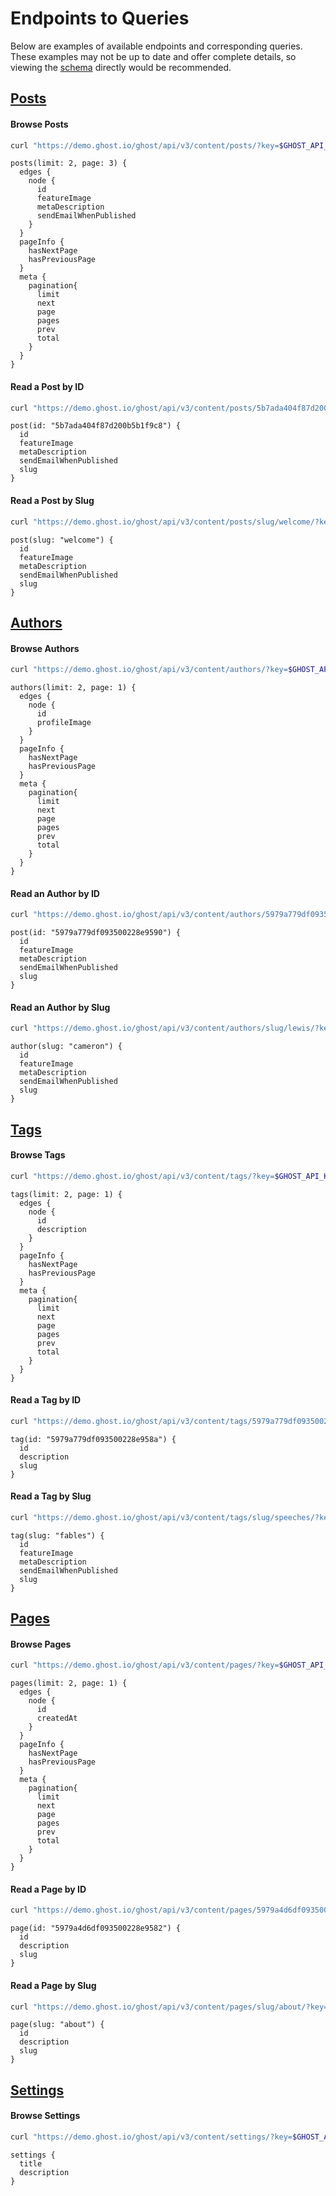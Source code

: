 # Endpoints to Queries

Below are examples of available endpoints and corresponding queries. These examples may not be up to date and offer complete details, so viewing the [schema](https://github.com/foo-software/ghost-graphql/tree/master/packages/ghost-graphql/schema.graphql) directly would be recommended.

## [Posts](https://ghost.org/docs/api/v3/content/#posts)

#### Browse Posts

```bash
curl "https://demo.ghost.io/ghost/api/v3/content/posts/?key=$GHOST_API_KEY" | json_pp
```

```gql
posts(limit: 2, page: 3) {
  edges {
    node {
      id
      featureImage
      metaDescription
      sendEmailWhenPublished
    }
  }
  pageInfo {
    hasNextPage
    hasPreviousPage
  }
  meta {
    pagination{
      limit
      next
      page
      pages
      prev
      total
    }
  }
}
```

#### Read a Post by ID

```bash
curl "https://demo.ghost.io/ghost/api/v3/content/posts/5b7ada404f87d200b5b1f9c8/?key=$GHOST_API_KEY" | json_pp
```

```gql
post(id: "5b7ada404f87d200b5b1f9c8") {
  id
  featureImage
  metaDescription
  sendEmailWhenPublished
  slug
}
```

#### Read a Post by Slug

```bash
curl "https://demo.ghost.io/ghost/api/v3/content/posts/slug/welcome/?key=$GHOST_API_KEY" | json_pp
```

```gql
post(slug: "welcome") {
  id
  featureImage
  metaDescription
  sendEmailWhenPublished
  slug
}
```

## [Authors](https://ghost.org/docs/api/v3/content/#authors)

#### Browse Authors

```bash
curl "https://demo.ghost.io/ghost/api/v3/content/authors/?key=$GHOST_API_KEY" | json_pp
```

```gql
authors(limit: 2, page: 1) {
  edges {
    node {
      id
      profileImage
    }
  }
  pageInfo {
    hasNextPage
    hasPreviousPage
  }
  meta {
    pagination{
      limit
      next
      page
      pages
      prev
      total
    }
  }
}
```

#### Read an Author by ID

```bash
curl "https://demo.ghost.io/ghost/api/v3/content/authors/5979a779df093500228e958e/?key=$GHOST_API_KEY" | json_pp
```

```gql
post(id: "5979a779df093500228e9590") {
  id
  featureImage
  metaDescription
  sendEmailWhenPublished
  slug
}
```

#### Read an Author by Slug

```bash
curl "https://demo.ghost.io/ghost/api/v3/content/authors/slug/lewis/?key=$GHOST_API_KEY" | json_pp
```

```gql
author(slug: "cameron") {
  id
  featureImage
  metaDescription
  sendEmailWhenPublished
  slug
}
```

## [Tags](https://ghost.org/docs/api/v3/content/#tags)

#### Browse Tags

```bash
curl "https://demo.ghost.io/ghost/api/v3/content/tags/?key=$GHOST_API_KEY" | json_pp
```

```gql
tags(limit: 2, page: 1) {
  edges {
    node {
      id
      description
    }
  }
  pageInfo {
    hasNextPage
    hasPreviousPage
  }
  meta {
    pagination{
      limit
      next
      page
      pages
      prev
      total
    }
  }
}
```

#### Read a Tag by ID

```bash
curl "https://demo.ghost.io/ghost/api/v3/content/tags/5979a779df093500228e958b/?key=$GHOST_API_KEY" | json_pp
```

```gql
tag(id: "5979a779df093500228e958a") {
  id
  description
  slug
}
```

#### Read a Tag by Slug

```bash
curl "https://demo.ghost.io/ghost/api/v3/content/tags/slug/speeches/?key=$GHOST_API_KEY" | json_pp
```

```gql
tag(slug: "fables") {
  id
  featureImage
  metaDescription
  sendEmailWhenPublished
  slug
}
```

## [Pages](https://ghost.org/docs/api/v3/content/#pages)

#### Browse Pages

```bash
curl "https://demo.ghost.io/ghost/api/v3/content/pages/?key=$GHOST_API_KEY" | json_pp
```

```gql
pages(limit: 2, page: 1) {
  edges {
    node {
      id
      createdAt
    }
  }
  pageInfo {
    hasNextPage
    hasPreviousPage
  }
  meta {
    pagination{
      limit
      next
      page
      pages
      prev
      total
    }
  }
}
```

#### Read a Page by ID

```bash
curl "https://demo.ghost.io/ghost/api/v3/content/pages/5979a4d6df093500228e9582/?key=$GHOST_API_KEY" | json_pp
```

```gql
page(id: "5979a4d6df093500228e9582") {
  id
  description
  slug
}
```

#### Read a Page by Slug

```bash
curl "https://demo.ghost.io/ghost/api/v3/content/pages/slug/about/?key=$GHOST_API_KEY" | json_pp
```

```gql
page(slug: "about") {
  id
  description
  slug
}
```

## [Settings](https://ghost.org/docs/api/v3/content/#settings)

#### Browse Settings

```bash
curl "https://demo.ghost.io/ghost/api/v3/content/settings/?key=$GHOST_API_KEY" | json_pp
```

```gql
settings {
  title
  description
}
```
